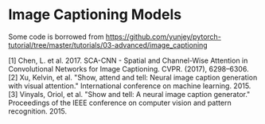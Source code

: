 # Image Captioning Models

Some code is borrowed from https://github.com/yunjey/pytorch-tutorial/tree/master/tutorials/03-advanced/image_captioning




[1]	Chen, L. et al. 2017. SCA-CNN - Spatial and Channel-Wise Attention in Convolutional Networks for Image Captioning. CVPR. (2017), 6298–6306.
[2] Xu, Kelvin, et al. "Show, attend and tell: Neural image caption generation with visual attention." International conference on machine learning. 2015.
[3] Vinyals, Oriol, et al. "Show and tell: A neural image caption generator." Proceedings of the IEEE conference on computer vision and pattern recognition. 2015.
